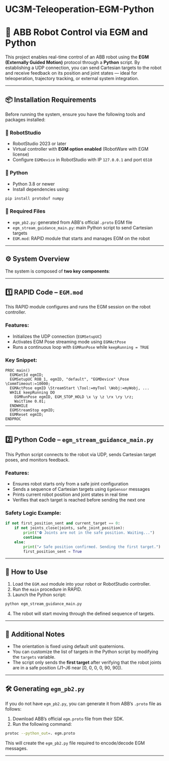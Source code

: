 # UC3M-Teleoperation-EGM-Python

# 🤖 ABB Robot Control via EGM and Python

This project enables real-time control of an ABB robot using the **EGM (Externally Guided Motion)** protocol through a **Python** script. By establishing a UDP connection, you can send Cartesian targets to the robot and receive feedback on its position and joint states — ideal for teleoperation, trajectory tracking, or external system integration.

---

## 📦 Installation Requirements

Before running the system, ensure you have the following tools and packages installed:

### 🔧 RobotStudio
- RobotStudio 2023 or later
- Virtual controller with **EGM option enabled** (RobotWare with EGM license)
- Configure `EGMDevice` in RobotStudio with IP `127.0.0.1` and port `6510`

### 🐍 Python
- Python 3.8 or newer
- Install dependencies using:

```bash
pip install protobuf numpy
```

### 📁 Required Files
- `egm_pb2.py`: generated from ABB's official `.proto` EGM file
- `egm_stream_guidance_main.py`: main Python script to send Cartesian targets
- `EGM.mod`: RAPID module that starts and manages EGM on the robot

---

## ⚙️ System Overview

The system is composed of **two key components**:

---

## 1️⃣ RAPID Code – `EGM.mod`

This RAPID module configures and runs the EGM session on the robot controller.

### Features:
- Initializes the UDP connection (`EGMSetupUC`)
- Activates EGM Pose streaming mode using `EGMActPose`
- Runs a continuous loop with `EGMRunPose` while `keepRunning = TRUE`

### Key Snippet:
```rapid
PROC main()
  EGMGetId egmID;
  EGMSetupUC ROB_1, egmID, "default", "EGMDevice" \Pose \CommTimeout:=10000;
  EGMActPose egmID \StreamStart \Tool:=myTool \Wobj:=myWobj, ...
  WHILE keepRunning DO
    EGMRunPose egmID, EGM_STOP_HOLD \x \y \z \rx \ry \rz;
    WaitTime 0.01;
  ENDWHILE
  EGMStreamStop egmID;
  EGMReset egmID;
ENDPROC
```

---

## 2️⃣ Python Code – `egm_stream_guidance_main.py`

This Python script connects to the robot via UDP, sends Cartesian target poses, and monitors feedback.

### Features:
- Ensures robot starts only from a safe joint configuration
- Sends a sequence of Cartesian targets using `EgmSensor` messages
- Prints current robot position and joint states in real time
- Verifies that each target is reached before sending the next one

### Safety Logic Example:
```python
if not first_position_sent and current_target == 0:
    if not joints_close(joints, safe_joint_position):
        print("⛔ Joints are not in the safe position. Waiting...")
        continue
    else:
        print("✔ Safe position confirmed. Sending the first target.")
        first_position_sent = True
```

---

## 🚀 How to Use

1. Load the `EGM.mod` module into your robot or RobotStudio controller.
2. Run the `main` procedure in RAPID.
3. Launch the Python script:

```bash
python egm_stream_guidance_main.py
```

4. The robot will start moving through the defined sequence of targets.

---

## 🧠 Additional Notes

- The orientation is fixed using default unit quaternions.
- You can customize the list of targets in the Python script by modifying the `targets` variable.
- The script only sends the **first target** after verifying that the robot joints are in a safe position (J1–J6 near [0, 0, 0, 0, 90, 90]).

---

## 🛠️ Generating `egm_pb2.py`

If you do not have `egm_pb2.py`, you can generate it from ABB’s `.proto` file as follows:

1. Download ABB’s official `egm.proto` file from their SDK.
2. Run the following command:

```bash
protoc --python_out=. egm.proto
```

This will create the `egm_pb2.py` file required to encode/decode EGM messages.

---